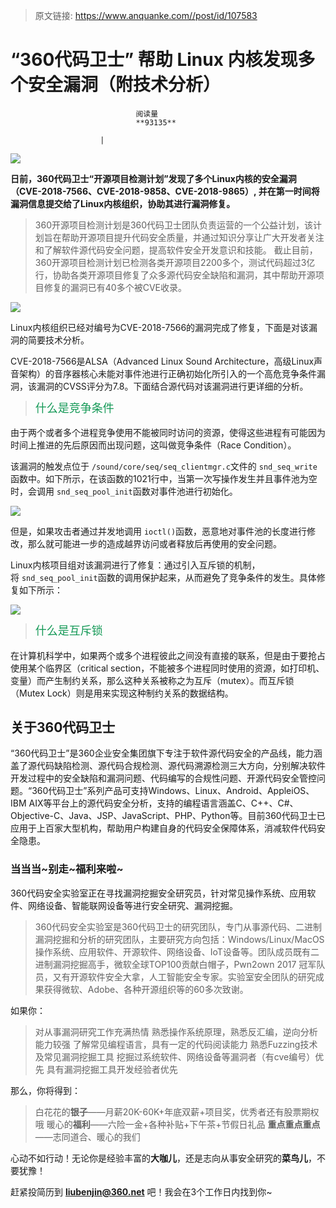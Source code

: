 > 原文链接: https://www.anquanke.com//post/id/107583 


# “360代码卫士” 帮助 Linux 内核发现多个安全漏洞（附技术分析）


                                阅读量   
                                **93135**
                            
                        |
                        
                                                                                    



[![](https://p0.ssl.qhimg.com/dm/1024_536_/t01e96bd480ba50b900.jpg)](https://p0.ssl.qhimg.com/dm/1024_536_/t01e96bd480ba50b900.jpg)

**日前，360代码卫士“开源项目检测计划”发现了多个Linux内核的安全漏洞（CVE-2018-7566、CVE-2018-9858、CVE-2018-9865）, 并在第一时间将漏洞信息提交给了Linux内核组织，协助其进行漏洞修复。**

> 360开源项目检测计划是360代码卫士团队负责运营的一个公益计划，该计划旨在帮助开源项目提升代码安全质量，并通过知识分享让广大开发者关注和了解软件源代码安全问题，提高软件安全开发意识和技能。
截止目前，360开源项目检测计划已检测各类开源项目2200多个，测试代码超过3亿行，协助各类开源项目修复了众多源代码安全缺陷和漏洞，其中帮助开源项目修复的漏洞已有40多个被CVE收录。

[![](https://p0.ssl.qhimg.com/t01eb51bef65c315c4c.png)](https://p0.ssl.qhimg.com/t01eb51bef65c315c4c.png)

Linux内核组织已经对编号为CVE-2018-7566的漏洞完成了修复，下面是对该漏洞的简要技术分析。

CVE-2018-7566是ALSA（Advanced Linux Sound Architecture，高级Linux声音架构）的音序器核心未能对事件池进行正确初始化所引入的一个高危竞争条件漏洞，该漏洞的CVSS评分为7.8。下面结合源代码对该漏洞进行更详细的分析。

> <h3 id="" style="margin: 0px 0px 1rem; padding: 0px; font-family: Menlo, Monaco, 'Source Code Pro', Consolas, Inconsolata, 'Ubuntu Mono', 'DejaVu Sans Mono', 'Courier New', 'Droid Sans Mono', 'Hiragino Sans GB', 微软雅黑, monospace !important; font-weight: normal; color: #159957; line-height: 1.35; font-size: 18px;">什么是竞争条件</h3>
由于两个或者多个进程竞争使用不能被同时访问的资源，使得这些进程有可能因为时间上推进的先后原因而出现问题，这叫做竞争条件（Race Condition）。

该漏洞的触发点位于 `/sound/core/seq/seq_clientmgr.c`文件的 `snd_seq_write`函数中。如下所示，在该函数的1021行中，当第一次写操作发生并且事件池为空时，会调用 `snd_seq_pool_init`函数对事件池进行初始化。

[![](https://p5.ssl.qhimg.com/t0191d12ad0f650c49a.png)](https://p5.ssl.qhimg.com/t0191d12ad0f650c49a.png)

但是，如果攻击者通过并发地调用 `ioctl()`函数，恶意地对事件池的长度进行修改，那么就可能进一步的造成越界访问或者释放后再使用的安全问题。

Linux内核项目组对该漏洞进行了修复：通过引入互斥锁的机制，将 `snd_seq_pool_init`函数的调用保护起来，从而避免了竞争条件的发生。具体修复如下所示：

[![](https://p0.ssl.qhimg.com/t0114d47171127a1a8f.png)](https://p0.ssl.qhimg.com/t0114d47171127a1a8f.png)

> <h3 id="-1" style="margin: 0px 0px 1rem; padding: 0px; font-family: Menlo, Monaco, 'Source Code Pro', Consolas, Inconsolata, 'Ubuntu Mono', 'DejaVu Sans Mono', 'Courier New', 'Droid Sans Mono', 'Hiragino Sans GB', 微软雅黑, monospace !important; font-weight: normal; color: #159957; line-height: 1.35; font-size: 18px;">什么是互斥锁</h3>
在计算机科学中，如果两个或多个进程彼此之间没有直接的联系，但是由于要抢占使用某个临界区（critical section，不能被多个进程同时使用的资源，如打印机、变量）而产生制约关系，那么这种关系被称之为互斥（mutex）。而互斥锁（Mutex Lock）则是用来实现这种制约关系的数据结构。

## 

## 关于360代码卫士

“360代码卫士”是360企业安全集团旗下专注于软件源代码安全的产品线，能力涵盖了源代码缺陷检测、源代码合规检测、源代码溯源检测三大方向，分别解决软件开发过程中的安全缺陷和漏洞问题、代码编写的合规性问题、开源代码安全管控问题。“360代码卫士”系列产品可支持Windows、Linux、Android、AppleiOS、IBM AIX等平台上的源代码安全分析，支持的编程语言涵盖C、C++、C#、Objective-C、Java、JSP、JavaScript、PHP、Python等。目前360代码卫士已应用于上百家大型机构，帮助用户构建自身的代码安全保障体系，消减软件代码安全隐患。

### **当当当~别走~福利来啦~**

360代码安全实验室正在寻找漏洞挖掘安全研究员，针对常见操作系统、应用软件、网络设备、智能联网设备等进行安全研究、漏洞挖掘。

> 360代码安全实验室是360代码卫士的研究团队，专门从事源代码、二进制漏洞挖掘和分析的研究团队，主要研究方向包括：Windows/Linux/MacOS 操作系统、应用软件、开源软件、网络设备、IoT设备等。团队成员既有二进制漏洞挖掘高手，微软全球TOP100贡献白帽子，Pwn2own 2017 冠军队员，又有开源软件安全大拿，人工智能安全专家。实验室安全团队的研究成果获得微软、Adobe、各种开源组织等的60多次致谢。

如果你：

> 对从事漏洞研究工作充满热情
熟悉操作系统原理，熟悉反汇编，逆向分析能力较强
了解常见编程语言，具有一定的代码阅读能力
熟悉Fuzzing技术及常见漏洞挖掘工具
挖掘过系统软件、网络设备等漏洞者（有cve编号）优先
具有漏洞挖掘工具开发经验者优先

那么，你将得到：

> 白花花的**银子**——月薪20K-60K+年底双薪+项目奖，优秀者还有股票期权哦
暖心的**福利**——六险一金+各种补贴+下午茶+节假日礼品
**重点重点重点**——志同道合、暖心的我们

心动不如行动！无论你是经验丰富的**大咖儿**，还是志向从事安全研究的**菜鸟儿**，不要犹豫！

赶紧投简历到 **liubenjin@360.net** 吧！我会在3个工作日内找到你~


